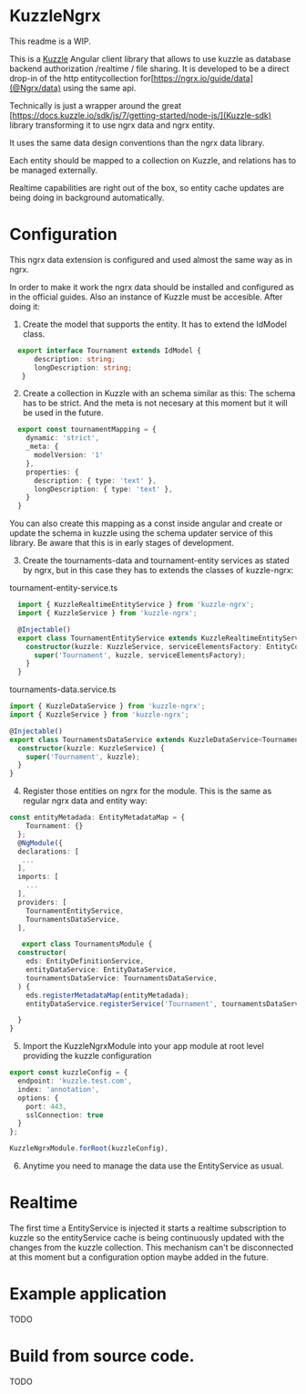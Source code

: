 # KuzzleNgrx

This readme is a WIP.

This is a [Kuzzle](https://kuzzle.io/) Angular client library that allows to use kuzzle as  database backend authorization /realtime / file sharing.
It is developed to be a direct drop-in of the http entitycollection for[https://ngrx.io/guide/data](@Ngrx/data) using the same api.

Technically is just a wrapper around the great [https://docs.kuzzle.io/sdk/js/7/getting-started/node-js/](Kuzzle-sdk) library transforming it to use ngrx data and ngrx entity.

It uses the same data design conventions than the ngrx data library.

Each entity should be mapped to a collection on Kuzzle, and relations has to be managed externally.

Realtime capabilities are right out of the box, so entity cache updates are being doing in background automatically.

# Configuration

This ngrx data extension is configured and used almost the same way as in ngrx.

In order to make it work the ngrx data should be installed and configured as in the official guides.
Also an instance of Kuzzle must be accesible.
After doing it:

1) Create the model that supports the entity. It has to extend the IdModel class.

```ts
  export interface Tournament extends IdModel {
      description: string;
      longDescription: string;
   }
```

2) Create a collection in Kuzzle with an schema similar as this:
   The schema has to be strict. And the meta is not necesary at this moment but it will be
   used in the future.

```ts
  export const tournamentMapping = {
    dynamic: 'strict',
    _meta: {
      modelVersion: '1'
    },
    properties: {
      description: { type: 'text' },
      longDescription: { type: 'text' },
    }
  }
```

You can also create this mapping as a const inside angular and create or update the schema in kuzzle using the schema updater service of this library. Be aware that this is in early stages of development.

3) Create the tournaments-data and tournament-entity services as stated by ngrx, but in this case they has to extends the classes of kuzzle-ngrx:

tournament-entity-service.ts

```ts   
  import { KuzzleRealtimeEntityService } from 'kuzzle-ngrx';
  import { KuzzleService } from 'kuzzle-ngrx';

  @Injectable()
  export class TournamentEntityService extends KuzzleRealtimeEntityService<Tournament> {
    constructor(kuzzle: KuzzleService, serviceElementsFactory: EntityCollectionServiceElementsFactory) {
      super('Tournament', kuzzle, serviceElementsFactory);
    }
  }

```

tournaments-data.service.ts

```ts
import { KuzzleDataService } from 'kuzzle-ngrx';
import { KuzzleService } from 'kuzzle-ngrx';

@Injectable()
export class TournamentsDataService extends KuzzleDataService<Tournament> {
  constructor(kuzzle: KuzzleService) {
    super('Tournament', kuzzle);
  }
}

```

4) Register those entities on ngrx for the module. This is the same as regular ngrx data and entity way:

```ts
const entityMetadada: EntityMetadataMap = {
    Tournament: {}
  };
  @NgModule({
  declarations: [
   ...
  ],
  imports: [
    ...
  ],
  providers: [
    TournamentEntityService,
    TournamentsDataService,
  ],

   export class TournamentsModule {
  constructor(
    eds: EntityDefinitionService,
    entityDataService: EntityDataService,
    tournamentsDataService: TournamentsDataService,
  ) {
    eds.registerMetadataMap(entityMetadada);
    entityDataService.registerService('Tournament', tournamentsDataService);

  }
}

```
5) Import the KuzzleNgrxModule into your app module at root level providing the kuzzle configuration
   
  ```ts
  export const kuzzleConfig = {
    endpoint: 'kuzzle.test.com',
    index: 'annotation',
    options: {
      port: 443,
      sslConnection: true
    }
  };

  KuzzleNgrxModule.forRoot(kuzzleConfig),

```

6) Anytime you need to manage the data use the EntityService as usual.

# Realtime

The first time a EntityService is injected it starts a realtime subscription to kuzzle so the entityService cache is being continuously updated with the changes from the kuzzle collection. This mechanism can't be disconnected at this moment but a configuration option maybe added in the future.

# Example application

TODO

# Build from source code.

TODO
